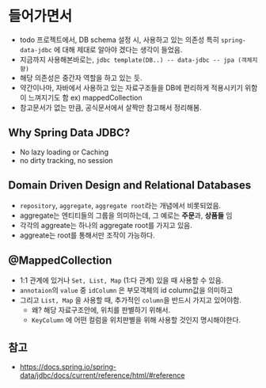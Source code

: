 # 들어가면서

- todo 프로젝트에서, DB schema 설정 시, 사용하고 있는 의존성 특히 `spring-data-jdbc` 에 대해 제대로 알아야 겠다는 생각이 들었음.
- 지금까지 사용해본바로는, `jdbc template(DB..) -- data-jdbc -- jpa (객체지향)`
- 해당 의존성은 중간자 역할을 하고 있는 듯.
- 약간이나마, 자바에서 사용하고 있는 자료구조들을 DB에 편리하게 적용시키기 위함이 느껴지기도 함 ex) mappedCollection
- 참고문서가 없는 만큼, 공식문서에서 살짝만 참고해서 정리해봄.

## Why Spring Data JDBC?

- No lazy loading or Caching
- no dirty tracking, no session

## Domain Driven Design and Relational Databases

- `repository`, `aggregate`, `aggregate root`라는 개념에서 비롯되었음.
- aggregate는 엔티티들의 그룹을 의미하는데, 그 예로는 **주문**과, **상품들** 임
- 각각의 aggreate는 하나의 aggregate root를 가지고 있음.
- aggreate는 root를 통해서만 조작이 가능하다.

## @MappedCollection

- 1:1 관계에 있거나 `Set, List, Map` (1:다 관계) 있을 때 사용할 수 있음.
- `annotaion`의 `value` 중 `idColumn` 은 부모객체의 id column값을 의미하고
- 그리고 `List, Map` 을 사용할 때, 추가적인 `column`을 반드시 가지고 있어야함.  
  - 왜? 해당 자료구조안에, 위치를 판별하기 위해서.
  - `KeyColumn` 에 어떤 컬럼을 위치판별을 위해 사용할 것인지 명시해야한다.

## 참고

- <https://docs.spring.io/spring-data/jdbc/docs/current/reference/html/#reference>
